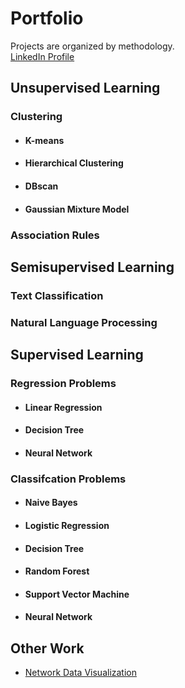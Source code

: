 # Portfolio
Projects are organized by methodology.  <br/>
[LinkedIn Profile](https://www.linkedin.com/in/elizabeth-seidle/) <br/>

## Unsupervised Learning

### Clustering

   - #### K-means
   - #### Hierarchical Clustering
   - #### DBscan
   - #### Gaussian Mixture Model

### Association Rules

## Semisupervised Learning

### Text Classification 
### Natural Language Processing

## Supervised Learning

### Regression Problems
   - #### Linear Regression
   - #### Decision Tree
   - #### Neural Network

### Classifcation Problems
   - #### Naive Bayes
   - #### Logistic Regression
   - #### Decision Tree
   - #### Random Forest 
   - #### Support Vector Machine
   - #### Neural Network

## Other Work
- [Network Data Visualization](https://github.com/ElizabethSeidle/Portfolio/tree/master/Network%20Graphic)


